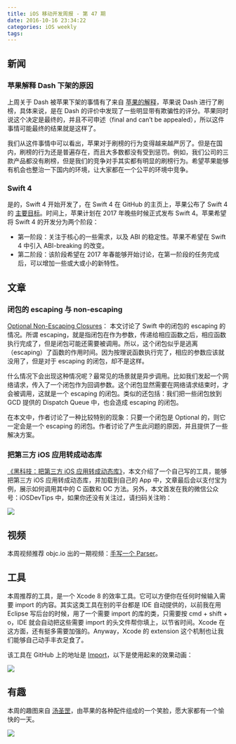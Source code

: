 ```yaml
---
title: iOS 移动开发周报 - 第 47 期
date: 2016-10-16 23:34:22
categories: iOS weekly
tags:
---
```


## 新闻

### 苹果解释 Dash 下架的原因

上周关于 Dash 被苹果下架的事情有了来自 [苹果的解释](http://www.loopinsight.com/2016/10/10/apple-responds-to-dash-controversy-with-proof/)，苹果说 Dash 进行了刷榜，具体来说，是在 Dash 的评价中发现了一些明显带有欺骗性的评分。苹果同时说这个决定是最终的，并且不可申述（final and can’t be appealed），所以这件事情可能最终的结果就是这样了。

我们从这件事情中可以看出，苹果对于刷榜的行为变得越来越严厉了。但是在国内，刷榜的行为还是普遍存在，而且大多数都没有受到惩罚。例如，我们公司的三款产品都没有刷榜，但是我们的竞争对手其实都有明显的刷榜行为。希望苹果能够有机会也整治一下国内的环境，让大家都在一个公平的环境中竞争。

### Swift 4

是的，Swift 4 开始开发了，在 Swift 4 在 GitHub 的主页上，苹果公布了 Swift 4 的 [主要目标](https://github.com/apple/swift-evolution/blob/master/README.md#development-major-version--swift-40)。时间上，苹果计划在 2017 年晚些时候正式发布 Swift 4。苹果希望将 Swift 4 的开发分为两个阶段：

 * 第一阶段：关注于核心的一些需求，以及 ABI 的稳定性。苹果不希望在 Swift 4 中引入 ABI-breaking 的改变。
 * 第二阶段：该阶段希望在 2017 年春能够开始讨论，在第一阶段的任务完成后，可以增加一些或大或小的新特性。

## 文章

### 闭包的 escaping 与 non-escaping

[Optional Non-Escaping Closures](https://oleb.net/blog/2016/10/optional-non-escaping-closures/)： 本文讨论了 Swift 中的闭包的 escaping 的情况。所谓 escaping，就是指闭包在作为参数，传递给相应函数之后，相应函数执行完成了，但是闭包可能还需要被调用。所以，这个闭包似乎是逃离（escaping）了函数的作用时间。因为按理说函数执行完了，相应的参数应该就没用了，但是对于 escaping 的闭包，却不是这样。

什么情况下会出现这种情况呢？最常见的场景就是异步调用。比如我们发起一个网络请求，传入了一个闭包作为回调参数。这个闭包显然需要在网络请求结束时，才会被调用，这就是一个 escaping 的闭包。类似的还包括：我们把一些闭包放到 GCD 提供的 Dispatch Queue 中，也会造成 escaping 的闭包。

在本文中，作者讨论了一种比较特别的现象：只要一个闭包是 Optional 的，则它一定会是一个 escaping 的闭包。作者讨论了产生此问题的原因，并且提供了一些解决方案。

### 把第三方 iOS 应用转成动态库

[《黑科技：把第三方 iOS 应用转成动态库》](http://mp.weixin.qq.com/s?__biz=MjM5NTIyNTUyMQ==&mid=2709545228&idx=1&sn=7a47a0de32e06f9c465319e8db8ca13f&chksm=828f0bd2b5f882c46416ab20cd9ea482b3c57b202d876b75d5625a1bb036d40fe01d31c2679a&mpshare=1&scene=1&srcid=1009N6R6XQyc1MDWhh0MfG7h#rd)，本文介绍了一个自己写的工具，能够把第三方 iOS 应用转成动态库，并加载到自己的 App 中，文章最后会以支付宝为例，展示如何调用其中的 C 函数和 OC 方法。另外，本文首发在我的微信公众号：iOSDevTips 中，如果你还没有关注过，请扫码关注哟：

![](http://ww4.sinaimg.cn/mw690/65dc76a3jw1f1ngaau9arj20760763yr.jpg)

## 视频

本周视频推荐 objc.io 出的一期视频：[手写一个 Parser](https://talk.objc.io/episodes/S01E15-building-parser-combinators-part-1)。

## 工具

本周推荐的工具，是一个 Xcode 8 的效率工具。它可以方便你在任何时候输入需要 import 的内容。其实这类工具在别的平台都是 IDE 自动提供的，以前我在用 Eclipse 写后台的时候，用了一个需要 import 的库的类，只需要按 cmd + shift + o，IDE 就会自动把这些需要 import 的头文件帮你填上，以节省时间。Xcode 在这方面，还有挺多需要加强的。Anyway，Xcode 的 extension 这个机制也让我们能够自己动手丰衣足食了。

该工具在 GitHub 上的地址是 [Import](https://github.com/markohlebar/Import)，以下是使用起来的效果动画：

![](https://raw.githubusercontent.com/markohlebar/Import/master/Resources/usage.gif)

## 有趣

本周的趣图来自 [汤圣罡](http://weibo.com/lexrus?from=feed&loc=nickname)，由苹果的各种配件组成的一个笑脸，愿大家都有一个愉快的一天。

![](http://ww3.sinaimg.cn/mw690/68212547jw1f87dsllmyzj20u00u0q4h.jpg)

